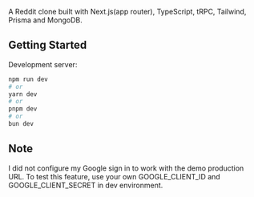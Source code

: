 A Reddit clone built with Next.js(app router), TypeScript, tRPC, Tailwind, Prisma and MongoDB.

## Getting Started

Development server:

```bash
npm run dev
# or
yarn dev
# or
pnpm dev
# or
bun dev
```

## Note

I did not configure my Google sign in to work with the demo production URL. To test this feature, use your own GOOGLE_CLIENT_ID and GOOGLE_CLIENT_SECRET in dev environment.
